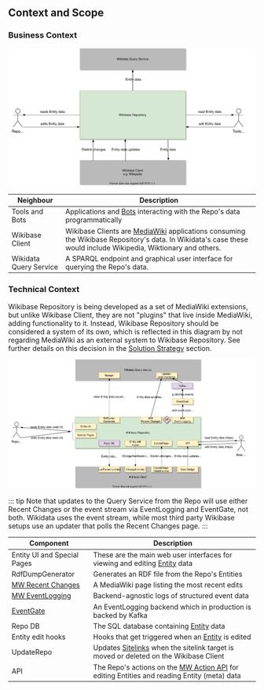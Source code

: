 ## Context and Scope

### Business Context

![Wikibase Repo business context diagram](./diagrams/03-business-context.drawio.svg)

| Neighbour              | Description                                                                                                                                                                                   |
| ---------------------- | --------------------------------------------------------------------------------------------------------------------------------------------------------------------------------------------- |
| Tools and Bots         | Applications and [Bots](https://www.mediawiki.org/wiki/Manual:Bots) interacting with the Repo's data programmatically                                                                         |
| Wikibase Client        | Wikibase Clients are [MediaWiki](../../Glossary.md#mediawiki) applications consuming the Wikibase Repository's data. In Wikidata's case these would include Wikipedia, Wiktionary and others. |
| Wikidata Query Service | A SPARQL endpoint and graphical user interface for querying the Repo's data.                                                                                                                  |

### Technical Context

Wikibase Repository is being developed as a set of MediaWiki extensions, but unlike Wikibase Client, they are not "plugins" that live inside MediaWiki, adding functionality to it. Instead, Wikibase Repository should be considered a system of its own, which is reflected in this diagram by not regarding MediaWiki as an external system to Wikibase Repository. See further details on this decision in the [Solution Strategy](04-Solution_Strategy.md#developing-wikibase-repository-through-mediawiki-extensions) section.

![Wikibase Repo technical context diagram](./diagrams/03-technical-context.drawio.svg)

::: tip
Note that updates to the Query Service from the Repo will use either Recent Changes or the event stream via EventLogging and EventGate, not both. Wikidata uses the event stream, while most third party Wikibase setups use an updater that polls the Recent Changes page.
:::

| Component                                                                 | Description                                                                                                                                 |
| ------------------------------------------------------------------------- | ------------------------------------------------------------------------------------------------------------------------------------------- |
| Entity UI and Special Pages                                               | These are the main web user interfaces for viewing and editing [Entity](../../Glossary.md#entity) data                                      |
| RdfDumpGenerator                                                          | Generates an RDF file from the Repo's Entities                                                                                              |
| [MW Recent Changes](https://www.mediawiki.org/wiki/Help:Recent_changes)   | A MediaWiki page listing the most recent edits                                                                                              |
| [MW EventLogging](https://www.mediawiki.org/wiki/Extension:EventLogging)  | Backend-agnostic logs of structured event data                                                                                              |
| [EventGate](https://wikitech.wikimedia.org/wiki/Event_Platform/EventGate) | An EventLogging backend which in production is backed by Kafka                                                                              |
| Repo DB                                                                   | The SQL database containing [Entity](../../Glossary.md#entity) data                                                                         |
| Entity edit hooks                                                         | Hooks that get triggered when an [Entity](../../Glossary.md#entity) is edited                                                               |
| UpdateRepo                                                                | Updates [Sitelinks](../../Glossary.md#sitelink) when the sitelink target is moved or deleted on the Wikibase Client                         |
| API                                                                       | The Repo's actions on the [MW Action API](https://www.mediawiki.org/wiki/API:Main_page) for editing Entities and reading Entity (meta) data |
